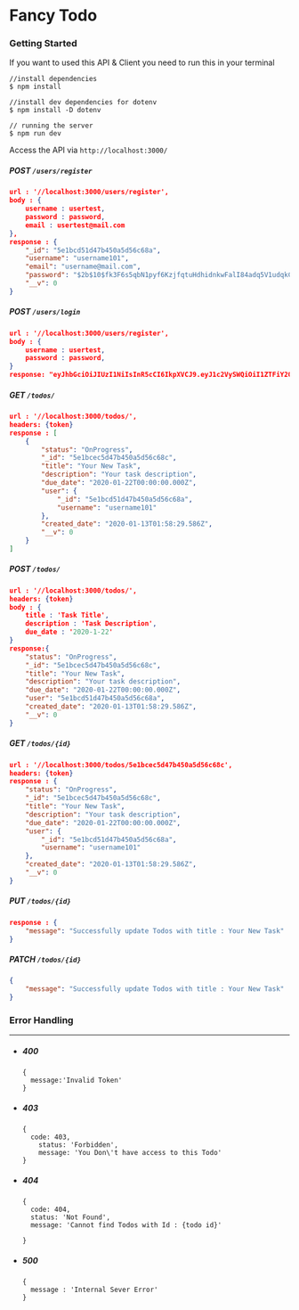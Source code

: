 # Fancy Todo

### Getting Started

If you want to used this API & Client you need to run this in your terminal

```
//install dependencies
$ npm install

//install dev dependencies for dotenv
$ npm install -D dotenv

// running the server
$ npm run dev
```

Access the API via `http://localhost:3000/`

##### POST  `/users/register`

```json
url : '//localhost:3000/users/register',
body : {
    username : usertest,
    password : password,
    email : usertest@mail.com
},
response : {
    "_id": "5e1bcd51d47b450a5d56c68a",
    "username": "username101",
    "email": "username@mail.com",
    "password": "$2b$10$fk3F6s5qbN1pyf6KzjfqtuHdhidnkwFalI84adq5V1udqkCmGsh1K",
    "__v": 0
}
```

##### POST  `/users/login`

```json
url : '//localhost:3000/users/register',
body : {
    username : usertest,
    password : password,
}
response: "eyJhbGciOiJIUzI1NiIsInR5cCI6IkpXVCJ9.eyJ1c2VySWQiOiI1ZTFiY2Q1MWQ0N2I0NTBhNWQ1NmM2OGEiLCJ1c2VybmFtZSI6InVzZXJuYW1lMTAxIiwiaWF0IjoxNTc4ODgwNDg4fQ.I0E3TnxdECuYr2Ao-4pZ-R7LL_liFvvVVjtbQYge9SY"
```

##### GET  `/todos/`

```json
url : '//localhost:3000/todos/',
headers: {token}
response : [
    {
        "status": "OnProgress",
        "_id": "5e1bcec5d47b450a5d56c68c",
        "title": "Your New Task",
        "description": "Your task description",
        "due_date": "2020-01-22T00:00:00.000Z",
        "user": {
            "_id": "5e1bcd51d47b450a5d56c68a",
            "username": "username101"
        },
        "created_date": "2020-01-13T01:58:29.586Z",
        "__v": 0
    }
]
```

##### POST  `/todos/`

```json
url : '//localhost:3000/todos/',
headers: {token}
body : {
    title : 'Task Title',
    description : 'Task Description',
    due_date : '2020-1-22'
}
response:{
    "status": "OnProgress",
    "_id": "5e1bcec5d47b450a5d56c68c",
    "title": "Your New Task",
    "description": "Your task description",
    "due_date": "2020-01-22T00:00:00.000Z",
    "user": "5e1bcd51d47b450a5d56c68a",
    "created_date": "2020-01-13T01:58:29.586Z",
    "__v": 0
}
```

##### GET `/todos/{id}`

```json
url : '//localhost:3000/todos/5e1bcec5d47b450a5d56c68c',
headers: {token}
response : {
    "status": "OnProgress",
    "_id": "5e1bcec5d47b450a5d56c68c",
    "title": "Your New Task",
    "description": "Your task description",
    "due_date": "2020-01-22T00:00:00.000Z",
    "user": {
        "_id": "5e1bcd51d47b450a5d56c68a",
        "username": "username101"
    },
    "created_date": "2020-01-13T01:58:29.586Z",
    "__v": 0
}
```

##### PUT  `/todos/{id}`

```json
response : {
    "message": "Successfully update Todos with title : Your New Task"
}
```

##### PATCH `/todos/{id}`

```json
{
    "message": "Successfully update Todos with title : Your New Task"
}
```



### Error Handling

------

- ##### 400

  ```
  {
  	message:'Invalid Token'
  }
  ```

- ##### 403

  ```
  {
  	code: 403,
      status: 'Forbidden',
      message: 'You Don\'t have access to this Todo'
  }
  ```

- ##### 404

  ```
  {
  	code: 404,
  	status: 'Not Found',
  	message: 'Cannot find Todos with Id : {todo id}'
  
  }
  ```

  

- ##### 500

  ```
  {
  	message : 'Internal Sever Error'
  }
  ```

  